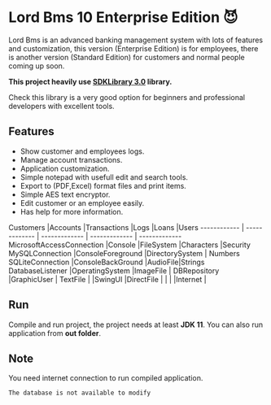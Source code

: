 # Lord Bms 10 Enterprise Edition :smiling_imp:
Lord Bms is an advanced banking management system with lots of features and customization, this version (Enterprise Edition) is for employees, there is another version (Standard Edition) for customers and normal people coming up soon.

**This project heavily use [SDKLibrary 3.0](https://github.com/mahdiDedsec/SDKLibrary-3.0.git)  library.**

Check this library is a very good option for beginners and professional developers with excellent tools.


## Features
 
* Show customer and employees logs.
* Manage account transactions.
* Application customization.
* Simple notepad with usefull edit and search tools.
* Export to (PDF,Excel) format files and print items.
* Simple AES text encryptor.
* Edit customer or an employee easily.
* Has help for more information.

Customers |Accounts |Transactions |Logs |Loans |Users
------------ | ------------- | ------------- | ------------- | -------------
MicrosoftAccessConnection |Console |FileSystem |Characters |Security
MySQLConnection |ConsoleForeground |DirectorySystem | Numbers
SQLiteConnection |ConsoleBackGround |AudioFile|Strings
DatabaseListener |OperatingSystem |ImageFile |
DBRepository |GraphicUser | TextFile
| |SwingUI |DirectFile |
| | |Internet |

## Run

Compile and run project, the project needs at least **JDK 11**.
You can also run application from **out folder**.

## Note

You need internet connection to run compiled application.

```
The database is not available to modify
```


